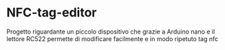 # NFC-tag-editor
Progetto riguardante un piccolo dispositivo che grazie a Arduino nano e il lettore RC522 permette di modificare facilmente e in modo ripetuto tag nfc
